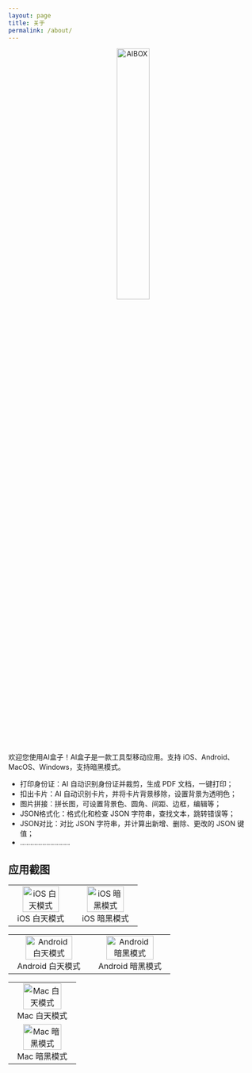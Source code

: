 ```yaml
---
layout: page
title: 关于
permalink: /about/
---
```


<p align="center">
  <img src="/assets/favicon-384x384.png" alt="AIBOX" width="36%"/>
</p>

欢迎您使用AI盒子！AI盒子是一款工具型移动应用。支持 iOS、Android、MacOS、Windows，支持暗黑模式。

* 打印身份证：AI 自动识别身份证并裁剪，生成 PDF 文档，一键打印；
* 扣出卡片：AI 自动识别卡片，并将卡片背景移除，设置背景为透明色；
* 图片拼接：拼长图，可设置背景色、圆角、间距、边框，编辑等；
* JSON格式化：格式化和检查 JSON 字符串，查找文本，跳转错误等；
* JSON对比：对比 JSON 字符串，并计算出新增、删除、更改的 JSON 键值；
* .........................

## 应用截图

<table cellspacing="12">
  <tr>
    <td align="center">
      <img src="/assets/aibox_ios_light.jpg" alt="iOS 白天模式" width="80%"/>
      <br />
      iOS 白天模式
    </td>
    <td align="center">
      <img src="/assets/aibox_ios_dark.jpeg" alt="iOS 暗黑模式" width="80%"/>
      <br />
      iOS 暗黑模式
    </td>
  </tr>
</table>

<table>
  <tr>
    <td align="center">
      <img src="/assets/aibox_android_light.jpg" alt="Android 白天模式" width="80%"/>
      <br />
      Android 白天模式
    </td>
    <td align="center">
      <img src="/assets/aibox_android_dark.jpg" alt="Android 暗黑模式" width="80%"/>
      <br />
      Android 暗黑模式
    </td>
  </tr>
</table>

<table>
  <tr>
    <td align="center">
      <img src="/assets/aibox_mac_light.png" alt="Mac 白天模式" width="80%"/>
      <br />
      Mac 白天模式
    </td>
  </tr>
  <tr>
    <td align="center">
      <img src="/assets/aibox_mac_dark.png" alt="Mac 暗黑模式" width="80%"/>
      <br />
      Mac 暗黑模式
    </td>
  </tr>
</table>